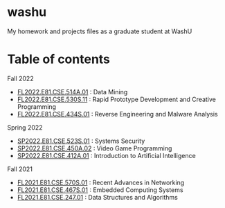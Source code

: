 # washu
My homework and projects files as a graduate student at WashU

# Table of contents

Fall 2022
* [FL2022.E81.CSE.514A.01](https://github.com/kbckbc/washu_fl22_cse514) : Data Mining
* [FL2022.E81.CSE.530S.11](https://github.com/kbckbc/washu_fl22_cse530) : Rapid Prototype Development and Creative Programming
* [FL2022.E81.CSE.434S.01](https://github.com/kbckbc/washu_fl22_cse412) : Reverse Engineering and Malware Analysis

Spring 2022
* [SP2022.E81.CSE.523S.01](https://github.com/kbckbc/washu_sp22_cse523) : Systems Security
* [SP2022.E81.CSE.450A.02](https://github.com/kbckbc/washu_sp22_cse450) : Video Game Programming
* [SP2022.E81.CSE.412A.01](https://github.com/kbckbc/washu_sp22_cse412) : Introduction to Artificial Intelligence

Fall 2021
* [FL2021.E81.CSE.570S.01](https://github.com/kbckbc/washu_fl21_cse570) : Recent Advances in Networking
* [FL2021.E81.CSE.467S.01](https://github.com/kbckbc/washu_fl21_cse467) : Embedded Computing Systems
* [FL2021.E81.CSE.247.01](https://github.com/kbckbc/washu_fl21_cse247) : Data Structures and Algorithms




